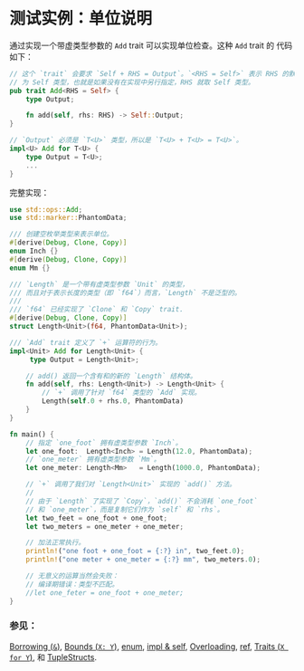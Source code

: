 # 测试实例：单位说明

通过实现一个带虚类型参数的 `Add` trait 可以实现单位检查。这种 `Add` trait 的
代码如下：

```rust
// 这个 `trait` 会要求 `Self + RHS = Output`。`<RHS = Self>` 表示 RHS 的默认值
// 为 Self 类型，也就是如果没有在实现中另行指定，RHS 就取 Self 类型。
pub trait Add<RHS = Self> {
    type Output;

    fn add(self, rhs: RHS) -> Self::Output;
}

// `Output` 必须是 `T<U>` 类型，所以是 `T<U> + T<U> = T<U>`。
impl<U> Add for T<U> {
    type Output = T<U>;
    ...
}
```

完整实现：

```rust
use std::ops::Add;
use std::marker::PhantomData;

/// 创建空枚举类型来表示单位。
#[derive(Debug, Clone, Copy)]
enum Inch {}
#[derive(Debug, Clone, Copy)]
enum Mm {}

/// `Length` 是一个带有虚类型参数 `Unit` 的类型，
/// 而且对于表示长度的类型（即 `f64`）而言，`Length` 不是泛型的。
///
/// `f64` 已经实现了 `Clone` 和 `Copy` trait.
#[derive(Debug, Clone, Copy)]
struct Length<Unit>(f64, PhantomData<Unit>);

/// `Add` trait 定义了 `+` 运算符的行为。
impl<Unit> Add for Length<Unit> {
     type Output = Length<Unit>;

    // add() 返回一个含有和的新的 `Length` 结构体。
    fn add(self, rhs: Length<Unit>) -> Length<Unit> {
        // `+` 调用了针对 `f64` 类型的 `Add` 实现。
        Length(self.0 + rhs.0, PhantomData)
    }
}

fn main() {
    // 指定 `one_foot` 拥有虚类型参数 `Inch`。
    let one_foot:  Length<Inch> = Length(12.0, PhantomData);
    // `one_meter` 拥有虚类型参数 `Mm`。
    let one_meter: Length<Mm>   = Length(1000.0, PhantomData);

    // `+` 调用了我们对 `Length<Unit>` 实现的 `add()` 方法。
    //
    // 由于 `Length` 了实现了 `Copy`，`add()` 不会消耗 `one_foot`
    // 和 `one_meter`，而是复制它们作为 `self` 和 `rhs`。
    let two_feet = one_foot + one_foot;
    let two_meters = one_meter + one_meter;

    // 加法正常执行。
    println!("one foot + one_foot = {:?} in", two_feet.0);
    println!("one meter + one_meter = {:?} mm", two_meters.0);

    // 无意义的运算当然会失败：
    // 编译期错误：类型不匹配。
    //let one_feter = one_foot + one_meter;
}

```

### 参见：

[Borrowing (`&`)], [Bounds (`X: Y`)], [enum], [impl & self],
[Overloading], [ref], [Traits (`X for Y`)], 和 [TupleStructs].

[Borrowing (`&`)]: rust-tutorial/docs/scope/borrow.md
[Bounds (`X: Y`)]: rust-tutorial/docs/generics/bounds.md
[enum]: rust-tutorial/docs/custom_types/enum.md
[impl & self]: rust-tutorial/docs/fn/methods.md
[Overloading]: rust-tutorial/docs/trait/ops.md
[ref]: rust-tutorial/docs/scope/borrow/ref.md
[Traits (`X for Y`)]: rust-tutorial/docs/trait.md
[TupleStructs]: rust-tutorial/docs/custom_types/structs.md
[std::marker::PhantomData]: https://doc.rust-lang.org/std/marker/struct.PhantomData.html
